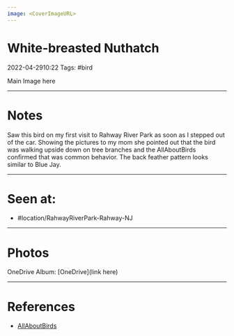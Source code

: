 ```yaml
---
image: <CoverImageURL>
---
```


# **White-breasted Nuthatch**
2022-04-2910:22
Tags: #bird


Main Image here

---------------------------------------------------------------
# **Notes**
Saw this bird on my first visit to Rahway River Park as soon as I stepped out of the car. Showing the pictures to my mom she pointed out that the bird was walking upside down on tree branches and the AllAboutBirds confirmed that was common behavior. The back feather pattern looks similar to Blue Jay.

---------------------------------------------------------------
# Seen at:
-   #location/RahwayRiverPark-Rahway-NJ

---------------------------------------------------------------
# **Photos**
OneDrive Album: [OneDrive](link here)

---------------------------------------------------------------
# References
- [AllAboutBirds](https://www.allaboutbirds.org/guide/White-breasted_Nuthatch/overview)